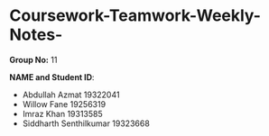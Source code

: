 # Coursework-Teamwork-Weekly-Notes-

**Group No:** 11

**NAME and Student ID**:
- Abdullah Azmat    19322041            
- Willow Fane       19256319
- Imraz Khan         19313585
- Siddharth Senthilkumar  19323668
